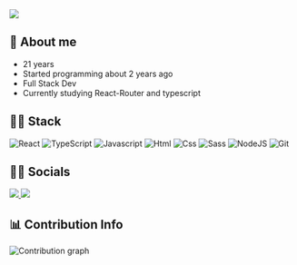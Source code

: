 <img src="https://komarev.com/ghpvc/?username=Ribeir0o&style=for-the-badge">

## 🤳 About me

- 21 years
- Started programming about 2 years ago
- Full Stack Dev
- Currently studying React-Router and typescript

## 🐱‍💻 Stack

![React](https://img.shields.io/badge/react-%2320232a.svg?style=for-the-badge&logo=react&logoColor=%2361DAFB)
![TypeScript](https://img.shields.io/badge/typescript-%23007ACC.svg?style=for-the-badge&logo=typescript&logoColor=white)
![Javascript](https://img.shields.io/badge/JavaScript-F7DF1E?style=for-the-badge&logo=JavaScript&logoColor=white)
![Html](https://img.shields.io/badge/HTML5-E34F26?style=for-the-badge&logo=html5&logoColor=white)
![Css](https://img.shields.io/badge/CSS3-1572B6?style=for-the-badge&logo=css3&logoColor=white)
![Sass](https://img.shields.io/badge/Sass-CC6699?style=for-the-badge&logo=sass&logoColor=white)
![NodeJS](https://img.shields.io/badge/Node.js-43853D?style=for-the-badge&logo=node.js&logoColor=white)
![Git](https://img.shields.io/badge/GIT-E44C30?style=for-the-badge&logo=git&logoColor=white)


## 🐱‍👓 Socials

<a href = "https://www.linkedin.com/in/ribeir0o/">
  <img src="https://img.shields.io/badge/LinkedIn-0077B5?style=for-the-badge&logo=linkedin&logoColor=white">
 </a>
 
 <a href = "https://twitter.com/Thiago_GRB">
  <img src="https://img.shields.io/badge/Twitter-1DA1F2?style=for-the-badge&logo=twitter&logoColor=white">
 </a>


## 📊 Contribution Info

![Contribution graph](https://activity-graph.herokuapp.com/graph?username=ribeeiro&bg_color=0D1117&color=e05397&line=e05397&point=FFFFFF&hide_border=true)
